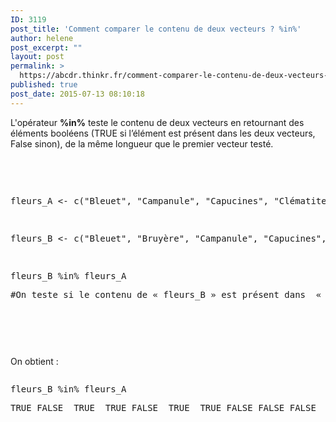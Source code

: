 ```yaml
---
ID: 3119
post_title: 'Comment comparer le contenu de deux vecteurs ? %in%'
author: helene
post_excerpt: ""
layout: post
permalink: >
  https://abcdr.thinkr.fr/comment-comparer-le-contenu-de-deux-vecteurs-in/
published: true
post_date: 2015-07-13 08:10:18
---
```

<p>L'opérateur <b>%in%</b> teste le contenu de deux vecteurs en retournant des éléments booléens (TRUE si l’élément est présent dans les deux vecteurs, False sinon), de la même longueur que le premier vecteur testé.</p><p> </p> <pre><br /><p></p><p></p><p>fleurs_A &lt;- c("Bleuet", "Campanule", "Capucines", "Clématite", "Coquelicot")</p><p> </p><p>fleurs_B &lt;- c("Bleuet", "Bruyère", "Campanule", "Capucines", "Colchique", "Clématite", "Coquelicot", "Gentiane", "Géranium", "Iris")</p><p> </p><p>fleurs_B %in% fleurs_A</p><p>#On teste si le contenu de « fleurs_B » est présent dans  «  fleurs_A »</p><p></pre>   </p><p> </p><p>On obtient :</p><p> <pre></p><p>fleurs_B %in% fleurs_A</p><p>TRUE FALSE  TRUE  TRUE FALSE  TRUE  TRUE FALSE FALSE FALSE  TRUE  TRUE<br /> </pre>   </p>
